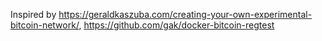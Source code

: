 Inspired by https://geraldkaszuba.com/creating-your-own-experimental-bitcoin-network/, https://github.com/gak/docker-bitcoin-regtest